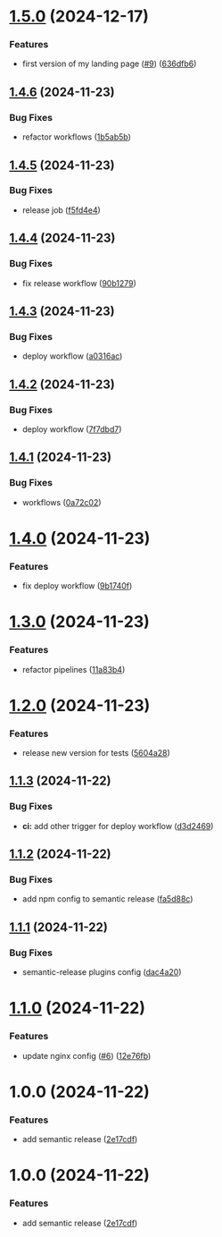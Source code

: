 # [1.5.0](https://github.com/Krupenz/kkrupa-landing-page/compare/v1.4.6...v1.5.0) (2024-12-17)


### Features

* first version of my landing page ([#9](https://github.com/Krupenz/kkrupa-landing-page/issues/9)) ([636dfb6](https://github.com/Krupenz/kkrupa-landing-page/commit/636dfb674e6b4a56e4b6d88f9e23c3aabe880885))

## [1.4.6](https://github.com/Krupenz/kkrupa-landing-page/compare/v1.4.5...v1.4.6) (2024-11-23)


### Bug Fixes

* refactor workflows ([1b5ab5b](https://github.com/Krupenz/kkrupa-landing-page/commit/1b5ab5b2d7167ec36041fc63ee17e25ae472a4ca))

## [1.4.5](https://github.com/Krupenz/kkrupa-landing-page/compare/v1.4.4...v1.4.5) (2024-11-23)


### Bug Fixes

* release job ([f5fd4e4](https://github.com/Krupenz/kkrupa-landing-page/commit/f5fd4e43782ff3fc6533bdc1f6e4379e1b7a7745))

## [1.4.4](https://github.com/Krupenz/kkrupa-landing-page/compare/v1.4.3...v1.4.4) (2024-11-23)


### Bug Fixes

* fix release workflow ([90b1279](https://github.com/Krupenz/kkrupa-landing-page/commit/90b127957f463f64432bba4908c21f23cba59c1c))

## [1.4.3](https://github.com/Krupenz/kkrupa-landing-page/compare/v1.4.2...v1.4.3) (2024-11-23)


### Bug Fixes

* deploy workflow ([a0316ac](https://github.com/Krupenz/kkrupa-landing-page/commit/a0316aca6dcfdc7b4dc2943efd378d3575ec35e0))

## [1.4.2](https://github.com/Krupenz/kkrupa-landing-page/compare/v1.4.1...v1.4.2) (2024-11-23)


### Bug Fixes

* deploy workflow ([7f7dbd7](https://github.com/Krupenz/kkrupa-landing-page/commit/7f7dbd75f7810af48e122ad5aa391450baf5d06f))

## [1.4.1](https://github.com/Krupenz/kkrupa-landing-page/compare/v1.4.0...v1.4.1) (2024-11-23)


### Bug Fixes

* workflows ([0a72c02](https://github.com/Krupenz/kkrupa-landing-page/commit/0a72c02974fcf6069bfd47a194c1a85cd4f5a615))

# [1.4.0](https://github.com/Krupenz/kkrupa-landing-page/compare/v1.3.0...v1.4.0) (2024-11-23)


### Features

* fix deploy workflow ([9b1740f](https://github.com/Krupenz/kkrupa-landing-page/commit/9b1740f76bf3e298997b7ae487add8602aaf04c5))

# [1.3.0](https://github.com/Krupenz/kkrupa-landing-page/compare/v1.2.0...v1.3.0) (2024-11-23)


### Features

* refactor pipelines ([11a83b4](https://github.com/Krupenz/kkrupa-landing-page/commit/11a83b4be0c1ab16a37e5471fc70a200a84913d0))

# [1.2.0](https://github.com/Krupenz/kkrupa-landing-page/compare/v1.1.3...v1.2.0) (2024-11-23)


### Features

* release new version for tests ([5604a28](https://github.com/Krupenz/kkrupa-landing-page/commit/5604a2865d4dcffcd2726050ed8424d64732068f))

## [1.1.3](https://github.com/Krupenz/kkrupa-landing-page/compare/v1.1.2...v1.1.3) (2024-11-22)


### Bug Fixes

* **ci:** add other trigger for deploy workflow ([d3d2469](https://github.com/Krupenz/kkrupa-landing-page/commit/d3d24696843bff289403c82dfa96c92da2f76a68))

## [1.1.2](https://github.com/Krupenz/kkrupa-landing-page/compare/v1.1.1...v1.1.2) (2024-11-22)


### Bug Fixes

* add npm config to semantic release ([fa5d88c](https://github.com/Krupenz/kkrupa-landing-page/commit/fa5d88cc74d0a3cded709f44250a174ce1018173))

## [1.1.1](https://github.com/Krupenz/kkrupa-landing-page/compare/v1.1.0...v1.1.1) (2024-11-22)


### Bug Fixes

* semantic-release plugins config ([dac4a20](https://github.com/Krupenz/kkrupa-landing-page/commit/dac4a20d1cfc2bbf7c34b1df5f7a71fc7a9de581))

# [1.1.0](https://github.com/Krupenz/kkrupa-landing-page/compare/v1.0.0...v1.1.0) (2024-11-22)


### Features

* update nginx config ([#6](https://github.com/Krupenz/kkrupa-landing-page/issues/6)) ([12e76fb](https://github.com/Krupenz/kkrupa-landing-page/commit/12e76fbb0b59ba1fec4570afef971880f156b3ac))

# 1.0.0 (2024-11-22)


### Features

* add semantic release ([2e17cdf](https://github.com/Krupenz/kkrupa-landing-page/commit/2e17cdfb5eb13528e84c84ddc2b563270a600a0c))

# 1.0.0 (2024-11-22)


### Features

* add semantic release ([2e17cdf](https://github.com/Krupenz/kkrupa-landing-page/commit/2e17cdfb5eb13528e84c84ddc2b563270a600a0c))
